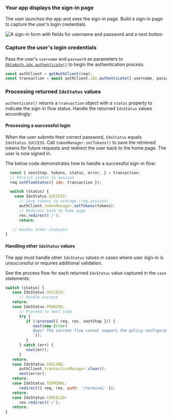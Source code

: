 ### Your app displays the sign-in page

The user launches the app and sees the sign-in page. Build a sign-in page to capture the user's login credentials.

<div class="half wireframe-border">

![A sign-in form with fields for username and password and a next button](/images/sign-in-form-username-password.png)

<!--

Source image: https://www.figma.com/file/YH5Zhzp66kGCglrXQUag2E/%F0%9F%93%8A-Updated-Diagrams-for-Dev-Docs?node-id=3398%3A36678&t=wzNwSZkdctajVush-1 sign-in-form-username-password
 -->

</div>

### Capture the user's login credentials

Pass the user's `username` and `password` as parameters to [`OktaAuth.idx.authenticate()`](https://github.com/okta/okta-auth-js/blob/master/docs/idx.md#idxauthenticate) to begin the authentication process.

```javascript
const authClient = getAuthClient(req);
const transaction = await authClient.idx.authenticate({ username, password });
```

### Processing returned `IdxStatus` values

`authenticate()` returns a `transaction` object with a `status` property to indicate the sign-in flow status. Handle the returned `IdxStatus` values accordingly:

#### Processing a successful login

When the user submits their correct password, `IdxStatus` equals `IdxStatus.SUCCESS`. Call `tokenManager.setTokens()` to save the retrieved tokens for future requests and redirect the user back to the home page. The user is now signed in.

The below code demonstrates how to handle a successful sign-in flow:

```js
  const { nextStep, tokens, status, error, } = transaction;
  // Persist states to session
  req.setFlowStates({ idx: transaction });

  switch (status) {
    case IdxStatus.SUCCESS:
      // Save tokens to storage (req.session)
      authClient.tokenManager.setTokens(tokens);
      // Redirect back to home page
      res.redirect('/');
      return;

   // Handle other statuses
}
```

#### Handling other `IdxStatus` values

The app must handle other `IdxStatus` values in cases where user sign-in is unsuccessful or requires additional validation.
 
See the process flow for each returned `IdxStatus` value captured in the `case` statements:

```js
switch (status) {
   case IdxStatus.SUCCESS:
      // handle success
   return;
   case IdxStatus.PENDING:
      // Proceed to next step
      try {
         if (!proceed({ req, res, nextStep })) {
            next(new Error(`
            Oops! The current flow cannot support the policy configuration in your org.
            `));
         }
      } catch (err) {
         next(err);
      }
   return;
   case IdxStatus.FAILURE:
      authClient.transactionManager.clear();
      next(error);
   return;
   case IdxStatus.TERMINAL:
      redirect({ req, res, path: '/terminal' });
   return;
   case IdxStatus.CANCELED:
      res.redirect('/');
   return;
}
```
